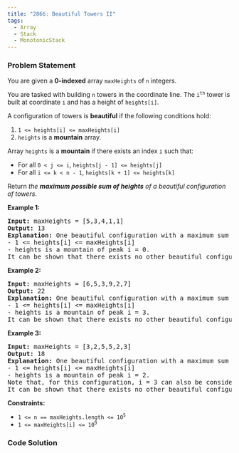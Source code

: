 ```yaml
---
title: "2866: Beautiful Towers II"
tags:
  - Array
  - Stack
  - MonotonicStack
---
```

### Problem Statement

<p>You are given a <strong>0-indexed</strong> array <code>maxHeights</code> of <code>n</code> integers.</p>

<p>You are tasked with building <code>n</code> towers in the coordinate line. The <code>i<sup>th</sup></code> tower is built at coordinate <code>i</code> and has a height of <code>heights[i]</code>.</p>

<p>A configuration of towers is <strong>beautiful</strong> if the following conditions hold:</p>

<ol>
	<li><code>1 &lt;= heights[i] &lt;= maxHeights[i]</code></li>
	<li><code>heights</code> is a <strong>mountain</strong> array.</li>
</ol>

<p>Array <code>heights</code> is a <strong>mountain</strong> if there exists an index <code>i</code> such that:</p>

<ul>
	<li>For all <code>0 &lt; j &lt;= i</code>, <code>heights[j - 1] &lt;= heights[j]</code></li>
	<li>For all <code>i &lt;= k &lt; n - 1</code>, <code>heights[k + 1] &lt;= heights[k]</code></li>
</ul>

<p>Return <em>the <strong>maximum possible sum of heights</strong> of a beautiful configuration of towers</em>.</p>


<p><strong class="example">Example 1:</strong></p>

<pre>
<strong>Input:</strong> maxHeights = [5,3,4,1,1]
<strong>Output:</strong> 13
<strong>Explanation:</strong> One beautiful configuration with a maximum sum is heights = [5,3,3,1,1]. This configuration is beautiful since:
- 1 &lt;= heights[i] &lt;= maxHeights[i]  
- heights is a mountain of peak i = 0.
It can be shown that there exists no other beautiful configuration with a sum of heights greater than 13.</pre>

<p><strong class="example">Example 2:</strong></p>

<pre>
<strong>Input:</strong> maxHeights = [6,5,3,9,2,7]
<strong>Output:</strong> 22
<strong>Explanation:</strong> One beautiful configuration with a maximum sum is heights = [3,3,3,9,2,2]. This configuration is beautiful since:
- 1 &lt;= heights[i] &lt;= maxHeights[i]
- heights is a mountain of peak i = 3.
It can be shown that there exists no other beautiful configuration with a sum of heights greater than 22.</pre>

<p><strong class="example">Example 3:</strong></p>

<pre>
<strong>Input:</strong> maxHeights = [3,2,5,5,2,3]
<strong>Output:</strong> 18
<strong>Explanation:</strong> One beautiful configuration with a maximum sum is heights = [2,2,5,5,2,2]. This configuration is beautiful since:
- 1 &lt;= heights[i] &lt;= maxHeights[i]
- heights is a mountain of peak i = 2. 
Note that, for this configuration, i = 3 can also be considered a peak.
It can be shown that there exists no other beautiful configuration with a sum of heights greater than 18.
</pre>


<p><strong>Constraints:</strong></p>

<ul>
	<li><code>1 &lt;= n == maxHeights.length &lt;= 10<sup>5</sup></code></li>
	<li><code>1 &lt;= maxHeights[i] &lt;= 10<sup>9</sup></code></li>
</ul>


### Code Solution

```python

```
